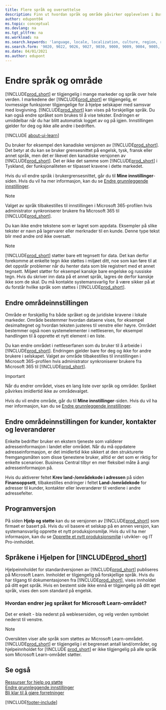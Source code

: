 ```yaml
---
title: Flere språk og oversettelse
description: Finn ut hvordan språk og område påvirker opplevelsen i Business Central. Endre språket i brukergrensesnittet i Mine innstillinger.
author: edupont04
ms.topic: conceptual
ms.devlang: na
ms.tgt_pltfrm: na
ms.workload: na
ms.search.keywords: 'language, locale, localization, culture, region, regional settings'
ms.search.form: '9020, 9022, 9026, 9027, 9030, 9000, 9009, 9004, 9005, 9024, 9006, 9007, 9010, 9016, 9017'
ms.date: 04/01/2021
ms.author: edupont
---
```

# <a name="changing-language-and-region" />Endre språk og område

[!INCLUDE[prod_short](includes/prod_short.md)] er tilgjengelig i mange markeder og språk over hele verden. I markedene der [!INCLUDE[prod_short](includes/prod_short.md)] er tilgjengelig, er lovmessige funksjoner tilgjengelige for å hjelpe selskaper med samsvar med lovgivning. [!INCLUDE[prod_short](includes/prod_short.md)] kan vises på forskjellige språk. Du kan også endre språket som brukes til å vise tekster. Endringen er umiddelbar når du har blitt automatisk logget av og på igjen. Innstillingen gjelder for deg og ikke alle andre i bedriften.  

[!INCLUDE [about-ui-learn](includes/about-ui-learn.md)]

Du bruker for eksempel den kanadiske versjonen av [!INCLUDE[prod_short](includes/prod_short.md)]. Det betyr at du kan se bruker grensesnittet på engelsk, tysk, fransk eller annet språk, men det er likevel den kanadiske versjonen av [!INCLUDE[prod_short](includes/prod_short.md)]. Det er ikke det samme som [!INCLUDE[prod_short](includes/prod_short.md)] i Tyskland, der funksjonaliteten er tilpasset kravene i dette markedet.  

Hvis du vil endre språk i brukergrensesnittet, går du til **Mine innstillinger**-siden. Hvis du vil ha mer informasjon, kan du se [Endre grunnleggende innstillinger](ui-change-basic-settings.md#language). 

> [!NOTE]  
> Valget av språk tilbakestilles til innstillingen i Microsoft 365-profilen hvis administrator synkroniserer brukere fra Microsoft 365 til [!INCLUDE[prod_short](includes/prod_short.md)].

Du kan ikke endre tekstene som er lagret som appdata. Eksempler på slike tekster er navn på lagervarer eller merknader til en kunde. Denne type tekst blir med andre ord ikke oversatt.  

> [!NOTE]  
> [!INCLUDE[prod_short](includes/prod_short.md)] støtter bare ett tegnsett for data. Det kan derfor forekomme at enkelte tegn ikke støttes i miljøet ditt, noe som kan føre til at det oppstår problemer når du henter data som ble registrert med et annet tegnsett. Miljøet støtter for eksempel kanskje bare engelske og russiske tegn. Hvis du skriver inn data på et annet språk, lagres de derfor kanskje ikke som de skal. Du må kontakte systemansvarlig for å være sikker på at du forstår hvilke språk som støttes i [!INCLUDE[prod_short](includes/prod_short.md)].  

## <a name="changing-your-region-setting" />Endre områdeinnstillingen

Område er forskjellig fra både språket og de juridiske kravene i lokale markeder. Område bestemmer hvordan dataene vises, for eksempel desimaltegnet og hvordan teksten justeres til venstre eller høyre. Området bestemmer også noen systemelementer i nettleseren, for eksempel handlingen til å opprette et nytt element i en liste.  

Du kan endre området i nettleserfanen som du bruker til å arbeide i [!INCLUDE[prod_short](includes/prod_short.md)]. Endringen gjelder bare for deg og ikke for andre brukere i selskapet.  Valget av område tilbakestilles til innstillingen i Microsoft 365-profilen hvis administrator synkroniserer brukere fra Microsoft 365 til [!INCLUDE[prod_short](includes/prod_short.md)].

> [!IMPORTANT]  
> Når du endrer området, vises en lang liste over språk og områder. Språket påvirkes imidlertid ikke av områdevalget.  

Hvis du vil endre område, går du til **Mine innstillinger**-siden. Hvis du vil ha mer informasjon, kan du se [Endre grunnleggende innstillinger](ui-change-basic-settings.md).  

## <a name="changing-the-region-setting-for-customers-contacts-and-vendors" />Endre områdeinnstillingen for kunder, kontakter og leverandører

Enkelte bedrifter bruker en ekstern tjeneste som validerer adresseinformasjon i landet eller området. Når du må oppdatere adresseinformasjon, er det imidlertid ikke sikkert at den strukturerte fremgangsmåten som disse tjenestene bruker, alltid er det som er riktig for enkelte scenarioer. Business Central tilbyr en mer fleksibel måte å angi adresseinformasjon på.

Hvis du aktiverer feltet **Krev land-/områdekode i adressen** på siden **Finansoppsett**, tilbakestilles endringer i feltet **Land-/områdekode** for adresser til kunder, kontakter eller leverandører til verdiene i andre adressefelter.

## <a name="application-version" />Programversjon

På siden **Hjelp og støtte** kan du se versjonen av [!INCLUDE[prod_short](includes/prod_short.md)] som firmaet er basert på. Hvis du vil basere et selskap på en annen versjon, kan systemansvarlig opprette et nytt produksjonsmiljø. Hvis du vil ha mer informasjon, kan du se [Opprette et nytt produksjonsmiljø](/dynamics365/business-central/dev-itpro/administration/tenant-admin-center-environments#create-a-new-production-environment) i utvikler- og IT Pro-innholdet.  

## <a name="languages-of-the--help" />Språkene i Hjelpen for [!INCLUDE[prod_short](includes/prod_short.md)]

Hjelpeinnholdet for standardversjonen av [!INCLUDE[prod_short](includes/prod_short.md)] publiseres på Microsoft Learn. Innholdet er tilgjengelig på forskjellige språk. Hvis du har tilgang til dokumentasjonen fra [!INCLUDE[prod_short](includes/prod_short.md)], vises innholdet på ditt eget språk. Hvis en bestemt side ikke ennå er tilgjengelig på ditt eget språk, vises den som standard på engelsk.

### <a name="how-do-i-change-the-language-of-the-microsoft-learn-site" />Hvordan endrer jeg språket for Microsoft Learn-området?

Det er enkelt - bla nederst på weblesersiden, og velg verden symbolet nederst til venstre.

> [!NOTE]  
> Oversikten viser alle språk som støttes av Microsoft Learn-området. [!INCLUDE[prod_short](includes/prod_short.md)] er tilgjengelig i et begrenset antall land/områder, og hjelpeinnholdet for [!INCLUDE [prod_short](includes/prod_short.md)] er ikke tilgjengelig på alle språk som Microsoft Learn-området støtter.

## <a name="see-also" />Se også

[Ressurser for hjelp og støtte](product-help-and-support.md)  
[Endre grunnleggende innstillinger](ui-change-basic-settings.md)  
[Bli klar til å gjøre forretninger](ui-get-ready-business.md)  


[!INCLUDE[footer-include](includes/footer-banner.md)]
